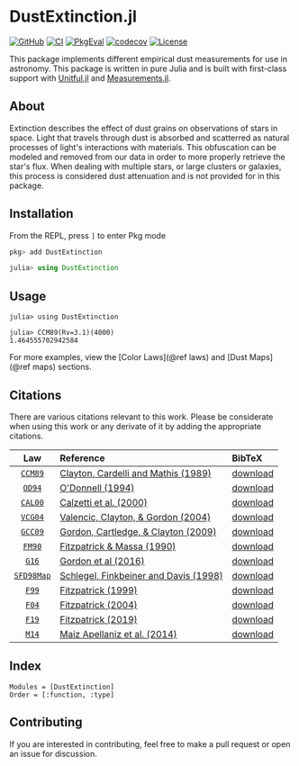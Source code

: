 # DustExtinction.jl

[![GitHub](https://img.shields.io/badge/Code-GitHub-black.svg)](https://github.com/juliaastro/DustExtinction.jl)
[![CI](https://github.com/JuliaAstro/DustExtinction.jl/actions/workflows/ci.yml/badge.svg)](https://github.com/JuliaAstro/DustExtinction.jl/actions/workflows/ci.yml)
[![PkgEval](https://juliaci.github.io/NanosoldierReports/pkgeval_badges/D/DustExtinction.svg)](https://juliaci.github.io/NanosoldierReports/pkgeval_badges/report.html)
[![codecov](https://codecov.io/gh/juliaastro/DustExtinction.jl/graph/badge.svg?token=lOk3jmHlDF)](https://codecov.io/gh/juliaastro/DustExtinction.jl)
[![License](https://img.shields.io/badge/License-MIT-yellow.svg)](https://opensource.org/licenses/MIT)

This package implements different empirical dust measurements for use in astronomy. This package is written in pure Julia and is built with first-class support with [Unitful.jl](https://github.com/painterqubits/unitful.jl) and [Measurements.jl](https://github.com/juliaphysics/measurements.jl).

## About
Extinction describes the effect of dust grains on observations of stars in space. Light that travels through dust is absorbed and scatterred as natural processes of light's interactions with materials. This obfuscation can be modeled and removed from our data in order to more properly retrieve the star's flux. When dealing with multiple stars, or large clusters or galaxies, this process is considered dust attenuation and is not provided for in this package.

## Installation

From the REPL, press `]` to enter Pkg mode

```julia
pkg> add DustExtinction

julia> using DustExtinction
```

## Usage

```jldoctest
julia> using DustExtinction

julia> CCM89(Rv=3.1)(4000)
1.464555702942584
```

For more examples, view the [Color Laws](@ref laws) and [Dust Maps](@ref maps) sections.

## Citations

There are various citations relevant to this work. Please be considerate when using this work or any derivate of it by adding the appropriate citations.

|        Law         | Reference                                                                                      | BibTeX                              |
| :----------------: | :--------------------------------------------------------------------------------------------- | :---------------------------------- |
| [`CCM89`](@ref)   | [Clayton, Cardelli and Mathis (1989)](https://ui.adsabs.harvard.edu/abs/1989ApJ...345..245C)    | [download](assets/bibtex/ccm89.bib) |
| [`OD94`](@ref)    | [O'Donnell (1994)](https://ui.adsabs.harvard.edu/abs/1994ApJ...422..158O)                       | [download](assets/bibtex/od94.bib)  |
| [`CAL00`](@ref)   | [Calzetti et al. (2000)](https://ui.adsabs.harvard.edu/abs/2000ApJ...533..682C)                 | [download](assets/bibtex/cal00.bib) |
| [`VCG04`](@ref)   | [Valencic, Clayton, & Gordon (2004)](https://ui.adsabs.harvard.edu/abs/2004ApJ...616..912V)     | [download](assets/bibtex/vcg04.bib) |
| [`GCC09`](@ref)   | [Gordon, Cartledge, & Clayton (2009)](https://ui.adsabs.harvard.edu/abs/2009ApJ...705.1320G)    | [download](assets/bibtex/gcc09.bib) |
| [`FM90`](@ref)    | [Fitzpatrick & Massa (1990)](https://ui.adsabs.harvard.edu/abs/1990ApJS...72..163F)             | [download](assets/bibtex/fm90.bib)  |
| [`G16`](@ref)     | [Gordon et al (2016) ](https://ui.adsabs.harvard.edu/abs/2016ApJ...826..104G)                   | [download](assets/bibtex/g16.bib)   |
| [`SFD98Map`](@ref) | [Schlegel, Finkbeiner and Davis (1998)](https://ui.adsabs.harvard.edu/abs/1998ApJ...500..525S) | [download](assets/bibtex/sfd98.bib) |
| [`F99`](@ref)     | [Fitzpatrick (1999)](https://ui.adsabs.harvard.edu/abs/1999PASP..111...63F)                     | [download](assets/bibtex/f99.bib)   |
| [`F04`](@ref)     | [Fitzpatrick (2004)](https://ui.adsabs.harvard.edu/abs/2004ASPC..309...33F)                     | [download](assets/bibtex/f04.bib)   |
| [`F19`](@ref)     | [Fitzpatrick (2019)](https://ui.adsabs.harvard.edu/abs/2019ApJ...886..108F)                     | [download](assets/bibtex/f19.bib)   |
| [`M14`](@ref)     | [Maiz Apellaniz et al. (2014)](https://ui.adsabs.harvard.edu/abs/2014A%26A...564A..63M)         | [download](assets/bibtex/m14.bib)   |

## Index

```@index
Modules = [DustExtinction]
Order = [:function, :type]
```

## Contributing

If you are interested in contributing, feel free to make a pull request or open an issue for discussion.
